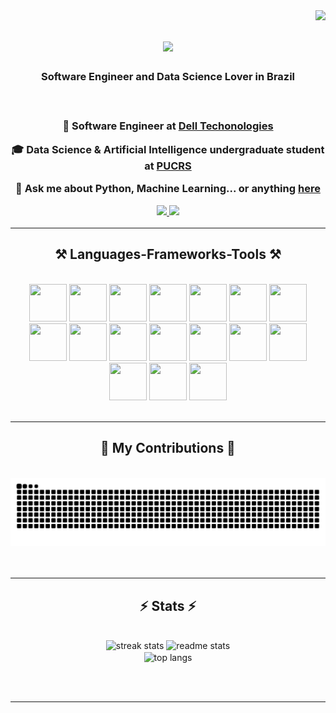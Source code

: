 <img align="right" src="https://visitor-badge.laobi.icu/badge?page_id=joaovitorboer.joaovitorboer" />

<h1 align="center">
    <img src="https://readme-typing-svg.herokuapp.com/?font=Righteous&size=35&center=true&vCenter=true&width=500&height=70&duration=4000&lines=Hi+There!+👋;+I'm+João+Vitor!;" />
</h1>

<h3 align="center">Software Engineer and Data Science Lover in Brazil<h3>

<br/>

<div align="center">
 
 🔭 **Software Engineer** at [Dell Techonologies](https://www.dell.com/) 
 
 🎓 **Data Science & Artificial Intelligence** undergraduate student at [PUCRS](https://www.pucrs.br/politecnica/curso/ciencia-de-dados/)

💬 Ask me about **Python, Machine Learning... or anything [here](https://github.com/joaovitorboer/joaovitorboer/issues)**


 </div>
<div align="center"> 
  <a href="mailto:joaovitor.abitante@gmail.com">
    <img src="https://img.shields.io/badge/Gmail-333333?style=for-the-badge&logo=gmail&logoColor=red" />
  </a>
  <a href="https://linkedin.com/in/joaovitorboerabitante" target="_blank">
    <img src="https://img.shields.io/badge/LinkedIn-0077B5?style=for-the-badge&logo=linkedin&logoColor=white" target="_blank" />
  </a>
 
</div>

 <hr/>
 
<h2 align="center">⚒️ Languages-Frameworks-Tools ⚒️</h2>
<br/>
<div align="center">
	<img height="60" width="60" src="https://cdn.jsdelivr.net/gh/devicons/devicon@latest/icons/python/python-original.svg" />
	<img height="60" width="60" src="https://cdn.jsdelivr.net/gh/devicons/devicon@latest/icons/scikitlearn/scikitlearn-original.svg" />
	<img height="60" width="60" src="https://cdn.jsdelivr.net/gh/devicons/devicon@latest/icons/pandas/pandas-original.svg" />
	<img height="60" width="60" src="https://cdn.jsdelivr.net/gh/devicons/devicon@latest/icons/numpy/numpy-original.svg" />	
	<img height="60" width="60" src="https://cdn.jsdelivr.net/gh/devicons/devicon@latest/icons/plotly/plotly-original.svg" />
	<img height="60" width="60" src="https://cdn.jsdelivr.net/gh/devicons/devicon@latest/icons/pytorch/pytorch-original.svg" />	
	<img height="60" width="60" src="https://cdn.jsdelivr.net/gh/devicons/devicon@latest/icons/tensorflow/tensorflow-original.svg" />  
        <img height="60" width="60" src="https://cdn.jsdelivr.net/gh/devicons/devicon@latest/icons/selenium/selenium-original.svg" /> 	    
        <img height="60" width="60" src="https://cdn.jsdelivr.net/gh/devicons/devicon@latest/icons/pytest/pytest-original-wordmark.svg" /> 
	<img height="60" width="60" src="https://cdn.jsdelivr.net/gh/devicons/devicon@latest/icons/mongodb/mongodb-original.svg" />          
        <img height="60" width="60" src="https://cdn.jsdelivr.net/gh/devicons/devicon@latest/icons/oracle/oracle-original.svg" />
        <img height="60" width="60" src="https://cdn.jsdelivr.net/gh/devicons/devicon@latest/icons/git/git-original.svg" />
	<img height="60" width="60" src="https://cdn.jsdelivr.net/gh/devicons/devicon@latest/icons/vscode/vscode-original.svg" />
        <img height="60" width="60" src="https://cdn.jsdelivr.net/gh/devicons/devicon@latest/icons/pycharm/pycharm-original.svg" />
        <img height="60" width="60" src="https://cdn.jsdelivr.net/gh/devicons/devicon@latest/icons/jupyter/jupyter-original-wordmark.svg" />
        <img height="60" width="60" src="https://cdn.jsdelivr.net/gh/devicons/devicon@latest/icons/csharp/csharp-original.svg" />
	<img height="60" width="60" src="https://cdn.jsdelivr.net/gh/devicons/devicon@latest/icons/cplusplus/cplusplus-original.svg" />        
</div>
<br/>
<hr/>

<div align="center">
  <h2>🐍 My Contributions 🐍</h2>
  <br>
  <img alt="snake eating my contributions" src="https://raw.githubusercontent.com/JoaoVitorBoer/JoaoVitorBoer/output/github-contribution-grid-snake.svg" />
  <br/><br/><br/>
</div>

<hr/>

<h2 align="center">⚡ Stats ⚡</h2>
<br>
<div align=center>
  <img width=390 src="https://streak-stats.demolab.com/?user=JoaoVitorBoer&count_private=true&theme=react&border_radius=10" alt="streak stats"/>
  <img width=390 src="https://github-readme-stats.vercel.app/api?username=joaovitorboer&count_private=true&show_icons=true&theme=react&rank_icon=github&border_radius=10" alt="readme stats" />
  <br/>
  <img width=325 align="center" src="https://github-readme-stats.vercel.app/api/top-langs/?username=joaovitorboer&hide=HTML&langs_count=8&layout=compact&theme=react&border_radius=10&size_weight=0.5&count_weight=0.5&exclude_repo=github-readme-stats" alt="top langs" />
</div>

<br/><br/>

<hr/>

<br/>



